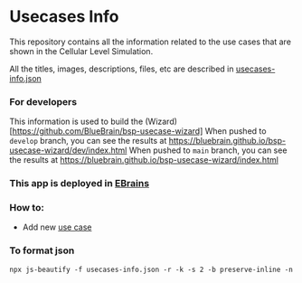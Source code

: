 
# Usecases Info
This repository contains all the information related to the use cases that are shown in the Cellular Level Simulation.

All the titles, images, descriptions, files, etc are described in [usecases-info.json](usecases-info.json)

### For developers
This information is used to build the (Wizard)[https://github.com/BlueBrain/bsp-usecase-wizard]
When pushed to `develop` branch, you can see the results at https://bluebrain.github.io/bsp-usecase-wizard/dev/index.html
When pushed to `main` branch, you can see the results at https://bluebrain.github.io/bsp-usecase-wizard/index.html


### This app is deployed in [EBrains](https://ebrains-cls-interactive.github.io/online-use-cases.html)


### How to:
* Add new [use case](/documentation/add_new_usecase.md)

### To format json
`npx js-beautify -f usecases-info.json -r -k -s 2 -b preserve-inline -n`
